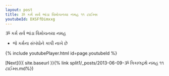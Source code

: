 ```yaml
---
layout: post
title: ૐ કર્મ સર્વ ભાંડા વિમોચનયા નમહ ૧૧ ટાઈમ્સ
youtubeId: DXSFfDimxxg
---
```

 
 
 ૐ કર્મ સર્વ ભાંડા વિમોચનયા નમહ  
 
 -  જે કર્મના સંબંધોને કાપી નાખે છે 
 
  
 
  
 
 
 
 
 
 


{% include youtubePlayer.html id=page.youtubeId %}
 
[Next]({{ site.baseurl }}{% link  split1/_posts/2013-06-09-ૐ ત્રિકાલદ્રથે નમહ ૧૧ ટાઈમ્સ.md%})
 
